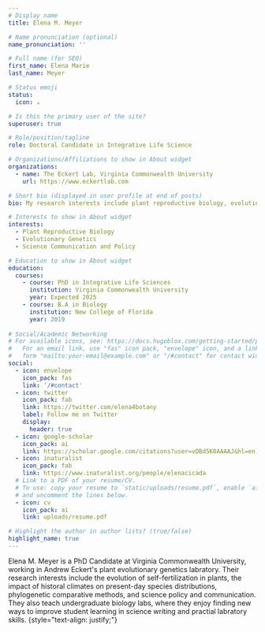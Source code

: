 ```yaml
---
# Display name
title: Elena M. Meyer

# Name pronunciation (optional)
name_pronunciation: ''

# Full name (for SEO)
first_name: Elena Marie
last_name: Meyer

# Status emoji
status:
  icon: ☕️

# Is this the primary user of the site?
superuser: true

# Role/position/tagline
role: Doctoral Candidate in Integrative Life Science 

# Organizations/Affiliations to show in About widget
organizations:
  - name: The Eckert Lab, Virginia Commonwealth University 
    url: https://www.eckertlab.com 

# Short bio (displayed in user profile at end of posts)
bio: My research interests include plant reproductive biology, evolutionary genetics, and science communication and policy. 

# Interests to show in About widget
interests:
  - Plant Reproductive Biology 
  - Evolutionary Genetics
  - Science Communication and Policy 

# Education to show in About widget
education:
  courses:
    - course: PhD in Integrative Life Sciences 
      institution: Virginia Commonwealth University 
      year: Expected 2025
    - course: B.A in Biology 
      institution: New College of Florida 
      year: 2019
      
# Social/Academic Networking
# For available icons, see: https://docs.hugoblox.com/getting-started/page-builder/#icons
#   For an email link, use "fas" icon pack, "envelope" icon, and a link in the
#   form "mailto:your-email@example.com" or "/#contact" for contact widget.
social:
  - icon: envelope
    icon_pack: fas
    link: '/#contact'
  - icon: twitter
    icon_pack: fab
    link: https://twitter.com/elena4botany
    label: Follow me on Twitter
    display:
      header: true
  - icon: google-scholar 
    icon_pack: ai
    link: https://scholar.google.com/citations?user=vDBd5K0AAAAJ&hl=en](https://scholar.google.com/citations?user=jLbaDH4AAAAJ&hl=en
  - icon: inaturalist
    icon_pack: fab
    link: https://www.inaturalist.org/people/elenacicada
  # Link to a PDF of your resume/CV.
  # To use: copy your resume to `static/uploads/resume.pdf`, enable `ai` icons in `params.yaml`,
  # and uncomment the lines below.
  - icon: cv
    icon_pack: ai
    link: uploads/resume.pdf

# Highlight the author in author lists? (true/false)
highlight_name: true
---
```


Elena M. Meyer is a PhD Candidate at Virginia Commonwealth University, working in Andrew Eckert's plant evolutionary genetics labratory. Their research interests include the evolution of self-fertilization in plants, the impact of historal climates on present-day species distributions, phylogenetic comparative methods, and science policy and communication. They also teach undergraduate biology labs, where they enjoy finding new ways to improve student learning in science writing and practial labratory skills. 
{style="text-align: justify;"}
